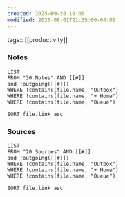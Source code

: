 ```yaml
---
created: 2025-09-28 19:08
modified: 2025-08-01T21:35:00-04:00
---
```


tags:: [[productivity]]

### Notes
```dataview
LIST
FROM "30 Notes" AND [[#]]
and !outgoing([[#]])
WHERE !contains(file.name, "Outbox")
WHERE !contains(file.name, "+ Home")
WHERE !contains(file.name, "Queue")

SORT file.link asc
```

### Sources
```dataview
LIST
FROM "20 Sources" AND [[#]]
and !outgoing([[#]])
WHERE !contains(file.name, "Outbox")
WHERE !contains(file.name, "+ Home")
WHERE !contains(file.name, "Queue")

SORT file.link asc
```